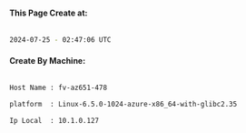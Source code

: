 
   
#### This Page Create at:

```bash

2024-07-25 - 02:47:06 UTC

```

#### Create By Machine:

```bash

Host Name : fv-az651-478

platform  : Linux-6.5.0-1024-azure-x86_64-with-glibc2.35

Ip Local  : 10.1.0.127

```

